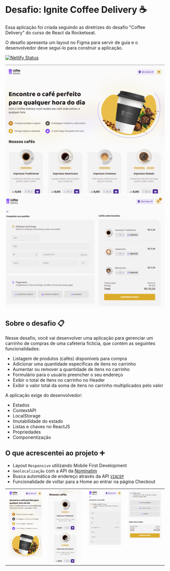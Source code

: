 # Desafio: Ignite Coffee Delivery ☕

Essa aplicação foi criada seguindo as diretrizes do desafio "Coffee Delivery"
do curso de React da Rocketseat.

O desafio apresenta um layout no Figma para servir de guia e o desenvolvedor
deve segui-lo para construir a aplicação.

[![Netlify Status](https://api.netlify.com/api/v1/badges/3e3db162-8cc3-49ea-ba45-1f631c246457/deploy-status)](https://app.netlify.com/sites/tufcoder-coffee-delivery/deploys)

![](assets/home-desktop.png)
![](assets/form-desktop.png)

## Sobre o desafio 📋

Nesse desafio, você vai desenvolver uma aplicação para gerenciar um carrinho 
de compras de uma cafeteria fictícia, que contém as seguintes funcionalidades:

- Listagem de produtos (cafés) disponíveis para compra
- Adicionar uma quantidade específicas de itens no carrinho
- Aumentar ou remover a quantidade de itens no carrinho
- Formulário para o usuário preencher o seu endereço
- Exibir o total de itens no carrinho no Header
- Exibir o valor total da soma de itens no carrinho multiplicados pelo valor

A aplicação exige do desenvolvedor:

- Estados
- ContextAPI
- LocalStorage
- Imutabilidade do estado
- Listas e chaves no ReactJS
- Propriedades
- Componentização

## O que acrescentei ao projeto ➕

- Layout `Responsivo` utilizando Mobile First Development
- `Geolocalização` com a API da [Nominatim](https://nominatim.org/release-docs/latest/api/Reverse/)
- Busca automática de endereço através da API [`VIACEP`](https://viacep.com.br/)
- Funcionalidade de voltar para a Home ao entrar na página Checkout

<table style="max-width: 800px; margin: 0 auto;">
  <tr>
    <td style="vertical-align: top; padding: 5px 10px;"><img src="assets/home-mobile.png" style="max-width: 100%; height: auto;" alt="Home Mobile" /></td>
    <td style="vertical-align: top; padding: 5px 10px;"><img src="assets/coffees-mobile.png" style="max-width: 100%; height: auto;" alt="Coffees Mobile" /></td>
    <td style="vertical-align: top; padding: 5px 10px;"><img src="assets/form-mobile1.png" style="max-width: 100%; height: auto;" alt="Form Mobile 1" /></td>
    <td style="vertical-align: top; padding: 5px 10px;"><img src="assets/form-mobile2.png" style="max-width: 100%; height: auto;" alt="Form Mobile 2" /></td>
  </tr>
</table>
